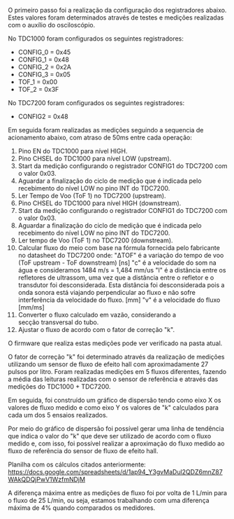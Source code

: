 O primeiro passo foi a realização da configuração dos registradores abaixo. Estes valores foram determinados através de testes e medições realizadas com o auxílio do osciloscópio.

No TDC1000 foram configurados os seguintes registradores:
- CONFIG_0 = 0x45
- CONFIG_1 = 0x48
- CONFIG_2 = 0x2A
- CONFIG_3 = 0x05
- TOF_1 = 0x00
- TOF_2 = 0x3F

No TDC7200 foram configurados os seguintes registradores:
- CONFIG2 = 0x48

Em seguida foram realizadas as medições seguindo a sequencia de acionamento abaixo, com atraso de 50ms entre cada operação:
1. Pino EN do TDC1000 para nível HIGH.
2. Pino CHSEL do TDC1000 para nível LOW (upstream).
3. Start da medição configurando o registrador CONFIG1 do TDC7200 com o valor 0x03.
4. Aguardar a finalização do ciclo de medição que é indicada pelo recebimento do nível LOW no pino INT do TDC7200.
5. Ler Tempo de Voo (ToF 1) no TDC7200 (upstream).
6. Pino CHSEL do TDC1000 para nível HIGH (downstream).
7. Start da medição configurando o registrador CONFIG1 do TDC7200 com o valor 0x03.
8. Aguardar a finalização do ciclo de medição que é indicada pelo recebimento do nível LOW no pino INT do TDC7200.
9. Ler tempo de Voo (ToF 1) no TDC7200 (downstream).
10. Calcular fluxo do meio com base na fórmula fornecida pelo fabricante no datasheet do TDC7200 onde:
    "ΔTOF" é a variação do tempo de voo (ToF upstream - ToF downstream) [ns]
    "c" é a velocidade do som na água e consideramos 1484 m/s = 1,484 mm/us
    "l" é a distância entre os refletores de ultrassom, uma vez que a distância entre o refletor e o transdutor foi desconsiderada. Esta distância foi desconsiderada pois a onda sonora está viajando perpendicular ao fluxo e não sofre interferência da velocidade do fluxo. [mm]
    "v" é a velocidade do fluxo [mm/ms]
11. Converter o fluxo calculado em vazão, considerando a secção transversal do tubo.
12. Ajustar o fluxo de acordo com o fator de correção "k".

O firmware que realiza estas medições pode ver verificado na pasta atual.

O fator de correção "k" foi determinado através da realização de medições utilizando um sensor de fluxo de efeito hall com aproximadamente 27 pulsos por litro. Foram realizadas medições em 5 fluxos diferentes, fazendo a média das leituras realizadas com o sensor de referência e através das medições do TDC1000 + TDC7200.

Em seguida, foi construído um gráfico de dispersão tendo como eixo X os valores de fluxo medido e como eixo Y os valores de "k" calculados para cada um dos 5 ensaios realizados.

Por meio do gráfico de dispersão foi possível gerar uma linha de tendência que indica o valor do "k" que deve ser utilizado de acordo com o fluxo medido e, com isso, foi possível realizar a aproximação do fluxo medido ao fluxo de referência do sensor de fluxo de efeito hall.

Planilha com os cálculos citados anteriormente: https://docs.google.com/spreadsheets/d/1ap94_Y3gvMaDul2QDZ6mnZ87WAkQDQjPwV1WzfmNDjM


A diferença máxima entre as medições de fluxo foi por volta de 1 L/min para o fluxo de 25 L/min, ou seja, estamos trabalhando com uma diferença máxima de 4% quando comparados os medidores.
